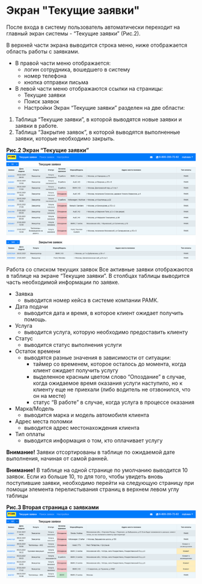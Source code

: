 # Экран "Текущие заявки"
После входа в систему пользователь автоматически переходит на главный экран системы - “Текущие заявки” (Рис.2).

В верхней части экрана выводится строка меню, ниже отображается область работы с заявками.

* В правой части меню отображается:
    - логин сотрудника, вошедшего в систему
    - номер телефона
    - кнопка отправки письма
* В левой части меню отображаются ссылки на страницы:
    - Текущие заявки
    - Поиск заявок
    - Настройки
Экран “Текущие заявки” разделен на две области:
1. Таблица “Текущие заявки”, в которой выводятся новые заявки и заявки в работе.
2. Таблица “Закрытие заявок”, в которой выводятся выполненные заявки, которые необходимо закрыть.

**Рис.2 Экран “Текущие заявки”**
![](images/current_cases.png)

Работа со списком текущих заявок
Все активные заявки отображаются в таблице на экране “Текущие заявки”. В столбцах
таблицы выводится часть необходимой информации по заявке.
* Заявка
    - выводится номер кейса в системе компании РАМК.
* Дата подачи
    - выводится дата и время, в которое клиент ожидает получить помощь.
* Услуга
    - выводится услуга, которую необходимо предоставить клиенту
* Статус
    - выводится статус выполнения услуги
* Остаток времени
    - выводятся разные значения в зависимости от ситуации:
        + таймер со временем, которое осталось до момента, когда клиент ожидает получить услугу
        + выделенное красным цветом слово “Опоздание” в случае, когда ожидаемое время оказания услуги наступило, но к клиенту еще не приехали (либо водитель не отзвонился, что он на месте)
        + статус “В работе” в случае, когда услуга в процессе оказания
* Марка/Модель
    - выводится марка и модель автомобиля клиента
* Адрес места поломки
    - выводится адрес местонахождения клиента
* Тип оплаты
    - выводится информация о том, кто оплачивает услугу

**Внимание!** Заявки отсортированы в таблице по ожидаемой дате выполнения, начиная от самой ранней.

**Внимание!** В таблице на одной странице по умолчанию выводится 10 заявок. Если из больше 10, то для того, чтобы увидеть вновь поступившие заявки, необходимо перейти на следующую страницу при помощи элемента перелистывания страниц в верхнем левом углу таблицы

**Рис.3 Вторая страница с заявками**
![](images/the_second_page_of_cases.png)
